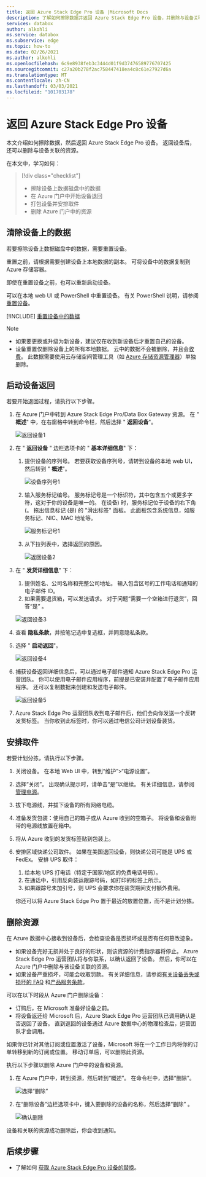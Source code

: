 ```yaml
---
title: 返回 Azure Stack Edge Pro 设备 |Microsoft Docs
description: 了解如何擦除数据并返回 Azure Stack Edge Pro 设备，并删除与设备关联的资源。
services: databox
author: alkohli
ms.service: databox
ms.subservice: edge
ms.topic: how-to
ms.date: 02/26/2021
ms.author: alkohli
ms.openlocfilehash: 6c9e8938feb3c3444d01f9d37476589776707425
ms.sourcegitcommit: c27a20b278f2ac758447418ea4c8c61e27927d6a
ms.translationtype: MT
ms.contentlocale: zh-CN
ms.lasthandoff: 03/03/2021
ms.locfileid: "101703178"
---
```

# <a name="return-your-azure-stack-edge-pro-device"></a>返回 Azure Stack Edge Pro 设备

本文介绍如何擦除数据，然后返回 Azure Stack Edge Pro 设备。 返回设备后，还可以删除与设备关联的资源。

在本文中，学习如何：

> [!div class="checklist"]
>
> * 擦除设备上数据磁盘中的数据
> * 在 Azure 门户中开始设备退回
> * 打包设备并安排取件
> * 删除 Azure 门户中的资源

## <a name="erase-data-from-the-device"></a>清除设备上的数据

若要擦除设备上数据磁盘中的数据，需要重置设备。

重置之前，请根据需要创建设备上本地数据的副本。 可将设备中的数据复制到 Azure 存储容器。 

即使在重置设备之前，也可以重新启动设备。

可以在本地 web UI 或 PowerShell 中重置设备。 有关 PowerShell 说明，请参阅 [重置设备](./azure-stack-edge-connect-powershell-interface.md#reset-your-device)。


[!INCLUDE] [重置设备中的数据](../../includes/azure-stack-edge-device-reset.md)

> [!NOTE]
> - 如果要更换或升级为新设备，建议仅在收到新设备后才重置自己的设备。
> - 设备重置仅删除设备上的所有本地数据。 云中的数据不会被删除，并且会[收费](https://azure.microsoft.com/pricing/details/storage/)。 此数据需要使用云存储空间管理工具（如 [Azure 存储资源管理器](https://azure.microsoft.com/features/storage-explorer/)）单独删除。

## <a name="initiate-device-return"></a>启动设备返回

若要开始退回过程，请执行以下步骤。

1. 在 Azure 门户中转到 Azure Stack Edge Pro/Data Box Gateway 资源。 在 " **概述**" 中，在右窗格中转到命令栏，然后选择 " **返回设备**"。 

    ![返回设备1](media/azure-stack-edge-return-device/return-device-1.png)  

2. 在 " **返回设备** " 边栏选项卡的 " **基本详细信息**" 下：

    1. 提供设备的序列号。 若要获取设备序列号，请转到设备的本地 web UI，然后转到 " **概述**"。  
    
       ![设备序列号1](media/azure-stack-edge-return-device/device-serial-number-1.png) 

    2. 输入服务标记编号。 服务标记号是一个标识符，其中包含五个或更多字符，这对于你的设备是唯一的。 在设备) 时，服务标记位于设备的右下角 (。 拖出信息标记 (是) 的 "滑出标签" 面板。 此面板包含系统信息，如服务标记、NIC、MAC 地址等。 
    
       ![服务标记号1](media/azure-stack-edge-return-device/service-tag-number-1.png)

    3. 从下拉列表中，选择返回的原因。

       ![返回设备2](media/azure-stack-edge-return-device/return-device-2.png) 

3. 在 " **发货详细信息**" 下：

    1. 提供姓名、公司名称和完整公司地址。 输入包含区号的工作电话和通知的电子邮件 ID。
    2. 如果需要退货箱，可以发送请求。 对于问题“需要一个空箱进行退货”，回答“是” 。

    ![返回设备3](media/azure-stack-edge-return-device/return-device-3.png)

4. 查看 **隐私条款**，并按笔记选中复选框，并同意隐私条款。

5. 选择 " **启动返回**"。

    ![返回设备4](media/azure-stack-edge-return-device/return-device-4.png) 

6. 捕获设备返回详细信息后，可以通过电子邮件通知 Azure Stack Edge Pro 运营团队。 你可以使用电子邮件应用程序，前提是已安装并配置了电子邮件应用程序。 还可以复制数据来创建和发送电子邮件。

    ![返回设备5](media/azure-stack-edge-return-device/return-device-5.png) 

7. Azure Stack Edge Pro 运营团队收到电子邮件后，他们会向你发送一个反转发货标签。 当你收到此标签时，你可以通过电信公司计划设备装货。 

## <a name="schedule-a-pickup"></a>安排取件

若要计划分拣，请执行以下步骤。

1. 关闭设备。 在本地 Web UI 中，转到“维护”>“电源设置”。
2. 选择“关闭”。 出现确认提示时，请单击“是”以继续。 有关详细信息，请参阅[管理电源](../databox-gateway/data-box-gateway-manage-access-power-connectivity-mode.md#manage-power)。
3. 拔下电源线，并拔下设备的所有网络电缆。
4. 准备发货包装：使用自己的箱子或从 Azure 收到的空箱子。 将设备和设备附带的电源线放置在箱中。
5. 将从 Azure 收到的发货标签贴到包装上。
6. 安排区域快递公司取件。 如果在美国退回设备，则快递公司可能是 UPS 或 FedEx。 安排 UPS 取件：

    1. 给本地 UPS 打电话（特定于国家/地区的免费电话号码）。
    2. 在通话中，引用反向装运跟踪号码，如打印的标签上所示。
    3. 如果跟踪号未加引号，则 UPS 会要求你在装货期间支付额外费用。

    你还可以将 Azure Stack Edge Pro 置于最近的放置位置，而不是计划分拣。

## <a name="delete-the-resource"></a>删除资源

在 Azure 数据中心接收到设备后，会检查设备是否损坏或是否有任何篡改迹象。

- 如果设备完好无损并处于良好的形状，则该资源的计费指示器将停止。 Azure Stack Edge Pro 运营团队将与你联系，以确认返回了设备。 然后，你可以在 Azure 门户中删除与该设备关联的资源。
- 如果设备严重损坏，可能会收取罚款。 有关详细信息，请参阅[有关设备丢失或损坏的 FAQ](https://azure.microsoft.com/pricing/details/databox/edge/) 和[产品服务条款](https://www.microsoft.com/licensing/product-licensing/products)。  


可以在以下时段从 Azure 门户删除设备：

- 订购后，在 Microsoft 准备好设备之前。
- 将设备返还给 Microsoft 后，Azure Stack Edge Pro 运营团队已调用确认是否返回了设备。 直到返回的设备通过 Azure 数据中心的物理检查后，运营团队才会调用。

如果你已针对其他订阅或位置激活了设备，Microsoft 将在一个工作日内将你的订单转移到新的订阅或位置。 移动订单后，可以删除此资源。


执行以下步骤以删除 Azure 门户中的设备和资源。

1. 在 Azure 门户中，转到资源，然后转到“概述”。 在命令栏中，选择“删除”。

    ![选择“删除”](media/azure-stack-edge-return-device/delete-resource-1.png)

2. 在“删除设备”边栏选项卡中，键入要删除的设备的名称，然后选择“删除” 。

    ![确认删除](media/azure-stack-edge-return-device/delete-resource-2.png)

设备和关联的资源成功删除后，你会收到通知。


## <a name="next-steps"></a>后续步骤

- 了解如何 [获取 Azure Stack Edge Pro 设备的替换](azure-stack-edge-replace-device.md)。